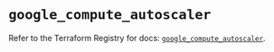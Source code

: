 # `google_compute_autoscaler`

Refer to the Terraform Registry for docs: [`google_compute_autoscaler`](https://registry.terraform.io/providers/hashicorp/google/5.36.0/docs/resources/compute_autoscaler).

